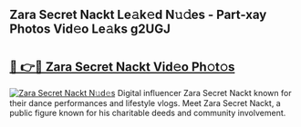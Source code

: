 ## Zara Secret Nackt Le𝚊k𝚎d N𝚞𝚍es - Part-xay Photos Vid𝚎o Le𝚊ks g2UGJ

# <h2><a href="http://fb2i40.evod.top/?m=Zara+Secret+Nackt">🔗 👉🔴 Zara Secret Nackt Vid𝚎o Ph𝚘t𝚘s</a></h2>

[![Zara Secret Nackt N𝚞d𝚎s](https://i.imgur.com/8V9OHl7.gif)](http://fb2i40.evod.top/?m=Zara+Secret+Nackt)
Digital influencer Zara Secret Nackt known for their dance performances and lifestyle vlogs. Meet Zara Secret Nackt, a public figure known for his charitable deeds and community involvement. 
